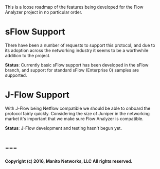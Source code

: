 This is a loose roadmap of the features being developed for the Flow Analyzer project in no particular order.

# sFlow Support

There have been a number of requests to support this protocol, and due to its adoption across the networking industry it seems to be a worthwhile addition to the project.

**Status**: Currently basic sFlow support has been developed in the sFlow branch, and support for standard sFlow (Enterprise 0) samples are supported.

# J-Flow Support

With J-Flow being Netflow compatible we should be able to onboard the protocol fairly quickly. Considering the size of Juniper in the networking market it's important that we make sure Flow Analyzer is compatible.

**Status**: J-Flow development and testing hasn't begun yet.

# ---
**Copyright (c) 2016, Manito Networks, LLC**
**All rights reserved.**